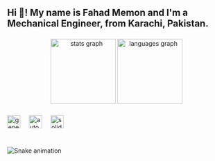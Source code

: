 <h2 align="left">Hi 👋! My name is Fahad Memon and I'm a Mechanical Engineer, from Karachi, Pakistan.</h2>

### 

<div align="center">
  <img src="https://github-readme-stats.vercel.app/api?username=fahad-sajid&hide_title=false&hide_rank=false&show_icons=true&include_all_commits=true&count_private=true&disable_animations=false&theme=dracula&locale=en&hide_border=false" height="150" alt="stats graph"  />
  <img src="https://github-readme-stats.vercel.app/api/top-langs?username=fahad-sajid&locale=en&hide_title=false&layout=compact&card_width=320&langs_count=5&theme=dracula&hide_border=false" height="150" alt="languages graph"  />
</div>

###


###

<div align="left">
  <img src="https://www.fleksy.com/wp-content/uploads/2023/06/heroine-generative_blob.png" height="30" alt="generative ai logo"  />
  <img width="12" />
  <img src="https://th.bing.com/th/id/R.2dd0c1971b12a371cc78847c860d6194?rik=z%2fkhgM9fBDD%2fXg&pid=ImgRaw&r=0" height="30" alt="autodesk logo"  />
  <img width="12" />
  <img src="https://th.bing.com/th/id/R.6d953c514754d5adf64d19e8d074fa85?rik=7zmITXNPG5JXPA&pid=ImgRaw&r=0" height="30" alt="solidworks logo"  />
</div>

###

<br clear="both">

<img src="https://raw.githubusercontent.com/fahad-sajid/fahad-sajid/output/snake.svg" alt="Snake animation" />

###
